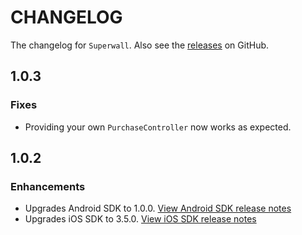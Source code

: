 # CHANGELOG

The changelog for `Superwall`. Also see the [releases](https://github.com/superwall-me/react-native-superwall/releases) on GitHub.

## 1.0.3

### Fixes

- Providing your own `PurchaseController` now works as expected.

## 1.0.2

### Enhancements

- Upgrades Android SDK to 1.0.0. [View Android SDK release notes](https://github.com/superwall-me/Superwall-Android/releases/tag/1.0.0)
- Upgrades iOS SDK to 3.5.0. [View iOS SDK release notes](https://github.com/superwall-me/Superwall-iOS/releases/tag/3.5.0)
